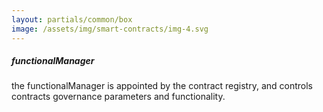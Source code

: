 ```yaml
---
layout: partials/common/box
image: /assets/img/smart-contracts/img-4.svg
---
```


##### functionalManager

the functionalManager is appointed by the contract registry, and controls contracts governance parameters and functionality.
